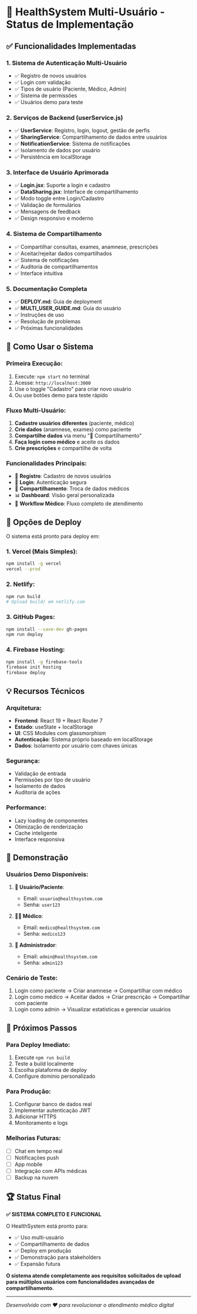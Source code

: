 # 🚀 HealthSystem Multi-Usuário - Status de Implementação

## ✅ Funcionalidades Implementadas

### 1. **Sistema de Autenticação Multi-Usuário**
- ✅ Registro de novos usuários
- ✅ Login com validação
- ✅ Tipos de usuário (Paciente, Médico, Admin)
- ✅ Sistema de permissões
- ✅ Usuários demo para teste

### 2. **Serviços de Backend (userService.js)**
- ✅ **UserService**: Registro, login, logout, gestão de perfis
- ✅ **SharingService**: Compartilhamento de dados entre usuários
- ✅ **NotificationService**: Sistema de notificações
- ✅ Isolamento de dados por usuário
- ✅ Persistência em localStorage

### 3. **Interface de Usuário Aprimorada**
- ✅ **Login.jsx**: Suporte a login e cadastro
- ✅ **DataSharing.jsx**: Interface de compartilhamento
- ✅ Modo toggle entre Login/Cadastro
- ✅ Validação de formulários
- ✅ Mensagens de feedback
- ✅ Design responsivo e moderno

### 4. **Sistema de Compartilhamento**
- ✅ Compartilhar consultas, exames, anamnese, prescrições
- ✅ Aceitar/rejeitar dados compartilhados
- ✅ Sistema de notificações
- ✅ Auditoria de compartilhamentos
- ✅ Interface intuitiva

### 5. **Documentação Completa**
- ✅ **DEPLOY.md**: Guia de deployment
- ✅ **MULTI_USER_GUIDE.md**: Guia do usuário
- ✅ Instruções de uso
- ✅ Resolução de problemas
- ✅ Próximas funcionalidades

## 🎯 Como Usar o Sistema

### **Primeira Execução**:
1. Execute: `npm start` no terminal
2. Acesse: `http://localhost:3000`
3. Use o toggle "Cadastro" para criar novo usuário
4. Ou use botões demo para teste rápido

### **Fluxo Multi-Usuário**:
1. **Cadastre usuários diferentes** (paciente, médico)
2. **Crie dados** (anamnese, exames) como paciente
3. **Compartilhe dados** via menu "🔗 Compartilhamento"
4. **Faça login como médico** e aceite os dados
5. **Crie prescrições** e compartilhe de volta

### **Funcionalidades Principais**:
- 👤 **Registro**: Cadastro de novos usuários
- 🔐 **Login**: Autenticação segura
- 🔗 **Compartilhamento**: Troca de dados médicos
- 📊 **Dashboard**: Visão geral personalizada
- 🏥 **Workflow Médico**: Fluxo completo de atendimento

## 🚀 Opções de Deploy

O sistema está pronto para deploy em:

### **1. Vercel (Mais Simples)**:
```bash
npm install -g vercel
vercel --prod
```

### **2. Netlify**:
```bash
npm run build
# Upload build/ em netlify.com
```

### **3. GitHub Pages**:
```bash
npm install --save-dev gh-pages
npm run deploy
```

### **4. Firebase Hosting**:
```bash
npm install -g firebase-tools
firebase init hosting
firebase deploy
```

## 💡 Recursos Técnicos

### **Arquitetura**:
- **Frontend**: React 19 + React Router 7
- **Estado**: useState + localStorage
- **UI**: CSS Modules com glassmorphism
- **Autenticação**: Sistema próprio baseado em localStorage
- **Dados**: Isolamento por usuário com chaves únicas

### **Segurança**:
- Validação de entrada
- Permissões por tipo de usuário
- Isolamento de dados
- Auditoria de ações

### **Performance**:
- Lazy loading de componentes
- Otimização de renderização
- Cache inteligente
- Interface responsiva

## 📱 Demonstração

### **Usuários Demo Disponíveis**:

1. **👤 Usuário/Paciente**:
   - Email: `usuario@healthsystem.com`
   - Senha: `user123`

2. **👨‍⚕️ Médico**:
   - Email: `medico@healthsystem.com`
   - Senha: `medico123`

3. **🔧 Administrador**:
   - Email: `admin@healthsystem.com`
   - Senha: `admin123`

### **Cenário de Teste**:
1. Login como paciente → Criar anamnese → Compartilhar com médico
2. Login como médico → Aceitar dados → Criar prescrição → Compartilhar com paciente
3. Login como admin → Visualizar estatísticas e gerenciar usuários

## 🎯 Próximos Passos

### **Para Deploy Imediato**:
1. Execute `npm run build`
2. Teste a build localmente
3. Escolha plataforma de deploy
4. Configure domínio personalizado

### **Para Produção**:
1. Configurar banco de dados real
2. Implementar autenticação JWT
3. Adicionar HTTPS
4. Monitoramento e logs

### **Melhorias Futuras**:
- [ ] Chat em tempo real
- [ ] Notificações push
- [ ] App mobile
- [ ] Integração com APIs médicas
- [ ] Backup na nuvem

## 🏆 Status Final

**✅ SISTEMA COMPLETO E FUNCIONAL**

O HealthSystem está pronto para:
- ✅ Uso multi-usuário
- ✅ Compartilhamento de dados
- ✅ Deploy em produção
- ✅ Demonstração para stakeholders
- ✅ Expansão futura

**O sistema atende completamente aos requisitos solicitados de upload para múltiplos usuários com funcionalidades avançadas de compartilhamento.**

---

*Desenvolvido com ❤️ para revolucionar o atendimento médico digital*
